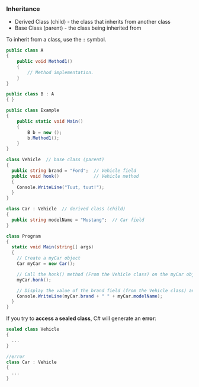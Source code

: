 ### Inheritance

- Derived Class (child) - the class that inherits from another class
- Base Class (parent) - the class being inherited from

To inherit from a class, use the `:` symbol.
```cs
public class A
{
    public void Method1()
    {
        // Method implementation.
    }
}

public class B : A
{ }

public class Example
{
    public static void Main()
    {
        B b = new ();
        b.Method1();
    }
}
```
```cs
class Vehicle  // base class (parent) 
{
  public string brand = "Ford";  // Vehicle field
  public void honk()             // Vehicle method 
  {                    
    Console.WriteLine("Tuut, tuut!");
  }
}

class Car : Vehicle  // derived class (child)
{
  public string modelName = "Mustang";  // Car field
}

class Program
{
  static void Main(string[] args)
  {
    // Create a myCar object
    Car myCar = new Car();

    // Call the honk() method (From the Vehicle class) on the myCar object
    myCar.honk();

    // Display the value of the brand field (from the Vehicle class) and the value of the modelName from the Car class
    Console.WriteLine(myCar.brand + " " + myCar.modelName);
  }
}
```

If you try to **access a sealed class**, C# will generate an **error**:
```cs
sealed class Vehicle 
{
  ...
}

//error
class Car : Vehicle 
{
  ...
}
```

